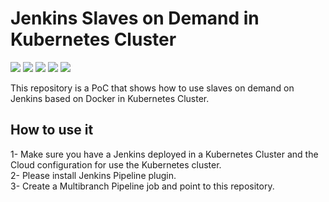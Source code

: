 # Jenkins Slaves on Demand in Kubernetes Cluster

[![](https://img.shields.io/github/license/jnonino/jenkins-kubernetes-slaves)](https://github.com/jnonino/jenkins-kubernetes-slaves)
[![](https://img.shields.io/github/issues/jnonino/jenkins-kubernetes-slaves)](https://github.com/jnonino/jenkins-kubernetes-slaves)
[![](https://img.shields.io/github/issues-closed/jnonino/jenkins-kubernetes-slaves)](https://github.com/jnonino/jenkins-kubernetes-slaves)
[![](https://img.shields.io/github/languages/code-size/jnonino/jenkins-kubernetes-slaves)](https://github.com/jnonino/jenkins-kubernetes-slaves)
[![](https://img.shields.io/github/repo-size/jnonino/jenkins-kubernetes-slaves)](https://github.com/jnonino/jenkins-kubernetes-slaves)

This repository is a PoC that shows how to use slaves on demand on Jenkins based on Docker in Kubernetes Cluster.

## How to use it

1- Make sure you have a Jenkins deployed in a Kubernetes Cluster and the Cloud configuration for use the Kubernetes cluster.  
2- Please install Jenkins Pipeline plugin.  
3- Create a Multibranch Pipeline job and point to this repository.  
